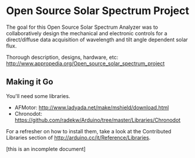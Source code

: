 Open Source Solar Spectrum Project
==================================

The goal for this Open Source Solar Spectrum Analyzer was to collaboratively design the mechanical and electronic controls for a direct/diffuse data acquisition of wavelength and tilt angle dependent solar flux.

Thorough description, designs, hardware, etc: http://www.appropedia.org/Open_source_solar_spectrum_project


Making it Go
------------

You'll need some libraries.

* AFMotor: http://www.ladyada.net/make/mshield/download.html
* Chronodot: https://github.com/radekw/Arduino/tree/master/Libraries/Chronodot

For a refresher on how to install them, take a look at the Contributed Libraries section of http://arduino.cc/it/Reference/Libraries.

[this is an incomplete document]

